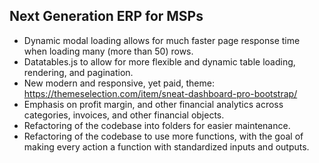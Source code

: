 Next Generation ERP for MSPs
-

* Dynamic modal loading allows for much faster page response time when loading many (more than 50) rows.
* Datatables.js to allow for more flexible and dynamic table loading, rendering, and pagination.
* New modern and responsive, yet paid, theme: https://themeselection.com/item/sneat-dashboard-pro-bootstrap/
* Emphasis on profit margin, and other financial analytics across categories, invoices, and other financial objects.
* Refactoring of the codebase into folders for easier maintenance.
* Refactoring of the codebase to use more functions, with the goal of making every action a function with standardized inputs and outputs.
